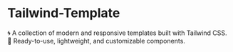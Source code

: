 # Tailwind-Template
🌀 A collection of modern and responsive templates built with Tailwind CSS. 📌 Ready-to-use, lightweight, and customizable components.
